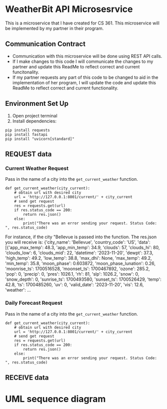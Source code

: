 # WeatherBit API Microsesrvice
This is a microservice that I have created for CS 361. This microservice will be implemented by my partner in their program. 

## Communication Contract
* Communication with this microservice will be done using REST API calls. 
* If I make changes to this code I will communicate the changes to my partner and update this ReadMe to reflect correct and current funcitonality.
* If my partner requests any part of this code to be changed to aid in the implementation of her program, I will update the code and update this ReadMe to reflect correct and current functionality. 

## Environment Set Up 

1. Open project terminal
2. Install dependencies:
```
pip install requests
pip install fastapi
pip install "uvicorn[standard]"
```

## REQUEST data 
### Current Weather Request
Pass in the name of a city into the ```get_current_weather``` function. 
```
def get_current_weather(city_current):
    # obtain url with desired city
    url = 'http://127.0.0.1:8001/current/' + city_current
    # send get request
    res = requests.get(url)
    if res.status_code == 200:
        return res.json()
    else:
        print("There was an error sending your request. Status Code: ", res.status_code)
```
For instance, if the city "Bellevue is passed into the function. The res.json you will receive is: 
{'city_name': 'Bellevue', 'country_code': 'US', 'data': [{'app_max_temp': 48.3, 'app_min_temp': 34.9, 'clouds': 57, 'clouds_hi': 80, 'clouds_low': 6, 'clouds_mid': 22, 'datetime': '2023-11-20', 'dewpt': 37.3, 'high_temp': 49.2, 'low_temp': 38.8, 'max_dhi': None, 'max_temp': 49.2, 'min_temp': 35.8, 'moon_phase': 0.603872, 'moon_phase_lunation': 0.26, 'moonrise_ts': 1700516528, 'moonset_ts': 1700467892, 'ozone': 285.2, 'pop': 0, 'precip': 0, 'pres': 1026.1, 'rh': 81, 'slp': 1026.2, 'snow': 0, 'snow_depth': 0, 'sunrise_ts': 1700493580, 'sunset_ts': 1700526429, 'temp': 42.8, 'ts': 1700485260, 'uv': 0, 'valid_date': '2023-11-20', 'vis': 12.6, 'weather': ...

### Daily Forecast Request
Pass in the name of a city into the ```get_current_weather``` function. 
```
def get_current_weather(city_current):
    # obtain url with desired city
    url = 'http://127.0.0.1:8001/current/' + city_current
    # send get request
    res = requests.get(url)
    if res.status_code == 200:
        return res.json()
    else:
        print("There was an error sending your request. Status Code: ", res.status_code)
```

## RECEIVE data

# UML sequence diagram 
